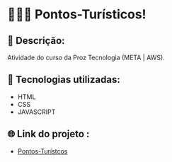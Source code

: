 # 👩🏽‍💻 Pontos-Turísticos!

## 📝 Descrição:
Atividade do curso da Proz Tecnologia (META | AWS).

## 🔧 Tecnologias utilizadas:
* HTML
* CSS
* JAVASCRIPT  

## 🌐 Link do projeto :
* [Pontos-Turístcos](https://pontos-turisticos-production.up.railway.app/)